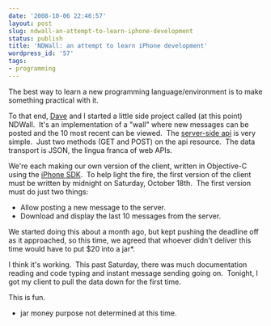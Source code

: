 ```yaml
---
date: '2008-10-06 22:46:57'
layout: post
slug: ndwall-an-attempt-to-learn-iphone-development
status: publish
title: 'NDWall: an attempt to learn iPhone development'
wordpress_id: '57'
tags:
- programming
---
```


The best way to learn a new programming language/environment is to make something practical with it.

To that end, <a href="http://blog.unleashed.org/">Dave</a> and I started a little side project called (at this point) NDWall.  It's an implementation of a "wall" where new messages can be posted and the 10 most recent can be viewed.  The <a href="https://svn.goodcleansoftware.org/gcs/ndwall/trunk/web/0.1/api.php">server-side api</a> is very simple.  Just two methods (GET and POST) on the api resource.  The data transport is JSON, the lingua franca of web APIs.

We're each making our own version of the client, written in Objective-C using the <a href="http://developer.apple.com/iphone/">iPhone SDK</a>.  To help light the fire, the first version of the client must be written by midnight on Saturday, October 18th.  The first version must do just two things:
<ul>
	<li>Allow posting a new message to the server.</li>
	<li>Download and display the last 10 messages from the server.</li>
</ul>
We started doing this about a month ago, but kept pushing the deadline off as it approached, so this time, we agreed that whoever didn't deliver this time would have to put $20 into a jar*.

I think it's working.  This past Saturday, there was much documentation reading and code typing and instant message sending going on.  Tonight, I got my client to pull the data down for the first time.

This is fun.

* jar money purpose not determined at this time.